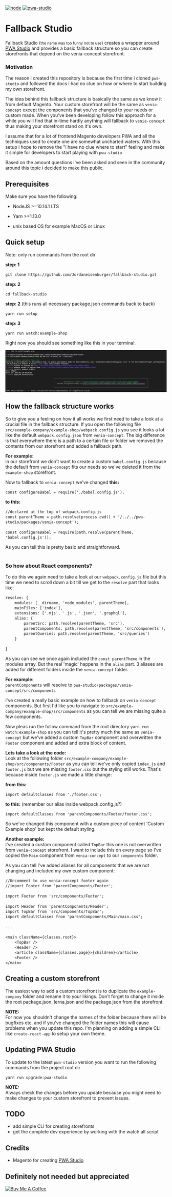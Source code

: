 [![node][node]][node-url] [![pwa-studio][pwa-studio]][pwa-studio-url]

[node]: https://img.shields.io/badge/Node-%3E%3D10.14.1-brightgreen.svg
[node-url]: https://nodejs.org

[pwa-studio]: https://img.shields.io/badge/pwa--studio-v2.0.0--rc.19-brightgreen.svg
[pwa-studio-url]: https://github.com/magento-research/pwa-studio

# Fallback Studio


Fallback Studio (<small>the name was too funny not to use</small>) creates a wrapper around [PWA Studio](https://github.com/magento-research/pwa-studio) and provides a
basic fallback structure so you can create storefronts that depend on the venia-concept storefront. 

### Motivation

The reason i created this repository is because the first time i cloned `pwa-studio` 
and followed the docs i had no clue on how or where to start building my own storefront.

The idea behind this fallback structure is basically the same as we know it from default Magento. 
Your custom storefront will be the same as `venia-concept` except the components that you've changed 
to your needs or custom made. When you've been developing follow this approach for a while you will find that in-time hardly 
anything will fallback to `venia-concept` thus making your storefront stand on it's own.

I assume that for a lot of frontend Magento developers PWA and all the techniques used to create one are somewhat uncharted waters.
With this setup i hope to remove the "i have no clue where to start" feeling and make it simple for developers to start playing with `pwa-studio`

Based on the amount questions i've been asked and seen in the community around this topic i decided to make this public.

## Prerequisites
Make sure you have the following:

- NodeJS >=10.14.1 LTS

- Yarn >=1.13.0

- unix based OS for example MacOS or Linux

## Quick setup

Note: only run commands from the root dir

**step: 1**
```
git clone https://github.com/Jordaneisenburger/fallback-studio.git
```

**step: 2**
```
cd fallback-studio
```

**step: 2** (this runs all necessary package.json commands back to back)
```
yarn run setup
```

**step: 3**
```
yarn run watch:example-shop
```

Right now you should see something like this in your terminal:

![Alt text](docs/quick-setup.png?raw=true "Quick setup")

## How the fallback structure works

So to give you a feeling on how it all works we first need to take a look at a crucial file in the fallback structure.
If you open the following file `src/example-company/example-shop/webpack.config.js` you see it looks a lot like the default `webpack.config.json` from
`venia-concept`. The big difference is that everywhere there is a path to a certain file or folder we removed the contents from our storefront and added a fallback path.

**For example:**<br />
in our storefront we don't want to create a custom `babel.config.js` because the default from `venia-concept` fits our needs so we've deleted it from the `example-shop` storefront.

Now to fallback to `venia-concept` we've changed **this:**
```
const configureBabel = require('./babel.config.js');
```
**to this:**
```
//declared at the top of webpack.config.js
const parentTheme = path.resolve(process.cwd() + '/../../pwa-studio/packages/venia-concept');

const configureBabel = require(path.resolve(parentTheme, 'babel.config.js'));
```
As you can tell this is pretty basic and straightforward. 
<br/><br/>

### So how about React components?

To do this we again need to take a look at our `webpack.config.js` file but this time we need to scroll down a bit till we get to the `resolve` part that looks like:

```
resolve: {
    modules: [__dirname, 'node_modules', parentTheme],
    mainFiles: ['index'],
    extensions: ['.mjs', '.js', '.json', '.graphql'],
    alias: {
        parentSrc: path.resolve(parentTheme, 'src'),
        parentComponents: path.resolve(parentTheme, 'src/components'),
        parentQueries: path.resolve(parentTheme, 'src/queries')
    }

}
```
As you can see we once again included the `const parentTheme` in the modules array. But the real 'magic' happens in the `alias` part.
3 aliases are added for different folders inside the `venia-concept` folder. 

**For example:**<br />
`parentComponents` will resolve to `pwa-studio/packages/venia-concept/src/components`

I've created a really basic example on how to fallback on `venia-concept` components. But first I'd like you to navigate to `src/example-company/example-shop/src/components` as you can tell we are missing quite a few components.<br />

 Now pleas run the follow command from the root directory `yarn run watch:example-shop` as you can tell it's pretty much the same as `venia-concept` but we've added a custom `TopBar` component
 and overwritten the `Footer` component and added and extra block of content.
 
 **Lets take a look at the code:**<br />
 Look at the following folder `src/example-company/example-shop/src/components/Footer` as you can tell we've only copied `index.js` and `footer.js` but we are missing `footer.css` but the styling still works.
 That's because inside `footer.js` we made a little change:
 
 **from this:**
 ```
 import defaultClasses from './footer.css';
 ```
 
 **to this:** (remember our alias inside webpack.config.js?)
 ```
 import defaultClasses from 'parentComponents/Footer/footer.css';
 ```
 So we've changed this component with a custom piece of content 'Custom Example shop' but kept the default styling.
 
 **Another example:**<br/>
 I've created a custom component called `TopBar` this one is not overwritten from `venia-concept` storefront. I want to include this on every page so I've copied the `Main` component from `venia-concept` to our `components` folder.
 
 As you can tell I've added aliases for all components that we are not changing and included my own custom component:
 ```
 //Uncomment to use venia-concept footer again
 //import Footer from 'parentComponents/Footer';
 
 import Footer from 'src/components/Footer';
 
 import Header from 'parentComponents/Header';
 import TopBar from 'src/components/TopBar';
 import defaultClasses from 'parentComponents/Main/main.css';
 
 ...
 
 <main className={classes.root}>
     <TopBar />
     <Header />
     <article className={classes.page}>{children}</article>
     <Footer />
 </main>
 ```
  
## Creating a custom storefront
The easiest way to add a custom storefront is to duplicate the `example-company` folder and rename it to your likings.
Don't forget to change it inside the root package.json, lerna.json and the package.json from the storefront.

**NOTE:**<br />
For now you shouldn't change the names of the folder because there will be bugfixes etc. and if you've changed the folder names this will cause problems when you update this repo. I'm planning on adding a simple CLI like `create-react-app` to setup your own theme.


## Updating PWA Studio
To update to the latest `pwa-studio` version you want to run the following commands from the project root dir

```
yarn run upgrade:pwa-studio
```

**NOTE:**<br/>
Always check the changes before you update because you might need to make changes to your custom storefront to prevent issues.


## TODO

- add simple CLI for creating storefronts
- get the complete dev experience by working with the watch:all script


## Credits

* Magento for creating [PWA Studio](https://github.com/magento-research/pwa-studio)

## Definitely not needed but appreciated

<a href="https://www.buymeacoffee.com/Fc5IDf687" target="_blank"><img src="https://www.buymeacoffee.com/assets/img/custom_images/orange_img.png" alt="Buy Me A Coffee" style="height: auto !important;width: auto !important;" ></a>